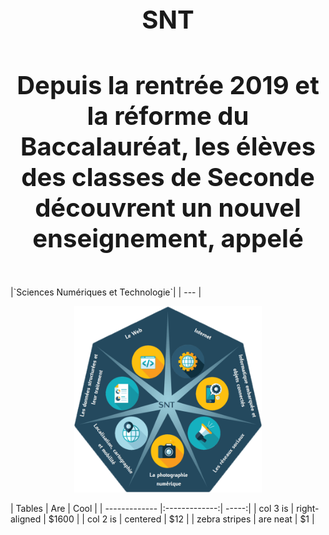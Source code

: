 <h1 align="center" style="font-size:40px"> SNT </h1> 
<h4 align="center" style="font-size:40px"> Depuis la rentrée 2019 et la réforme du Baccalauréat, les élèves des classes de Seconde découvrent un nouvel enseignement, appelé   </h4> 
|`Sciences Numériques et Technologie`|
| --- |
<p align="center"> 
<img src="https://github.com/AlgoMaths/SNT/blob/main/SNT_logo.png" alt="SNT" width="300"> 
</p>
| Tables        | Are           | Cool  |
| ------------- |:-------------:| -----:|
| col 3 is      | right-aligned | $1600 |
| col 2 is      | centered      |   $12 |
| zebra stripes | are neat      |    $1 |


